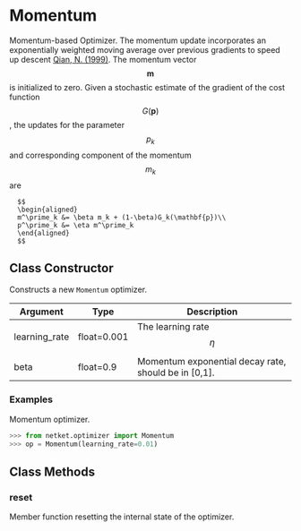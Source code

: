 # Momentum
Momentum-based Optimizer.
      The momentum update incorporates an exponentially weighted moving average
      over previous gradients to speed up descent
      [Qian, N. (1999)](http://citeseerx.ist.psu.edu/viewdoc/download?doi=10.1.1.57.5612&rep=rep1&type=pdf).
      The momentum vector $$\mathbf{m}$$ is initialized to zero.
      Given a stochastic estimate of the gradient of the cost function
      $$G(\mathbf{p})$$, the updates for the parameter $$p_k$$ and
      corresponding component of the momentum $$m_k$$ are

      $$
      \begin{aligned}
      m^\prime_k &= \beta m_k + (1-\beta)G_k(\mathbf{p})\\
      p^\prime_k &= \eta m^\prime_k
      \end{aligned}
      $$

## Class Constructor
Constructs a new ``Momentum`` optimizer.

|  Argument   |   Type    |                    Description                     |
|-------------|-----------|----------------------------------------------------|
|learning_rate|float=0.001|The learning rate $$ \eta $$                        |
|beta         |float=0.9  |Momentum exponential decay rate, should be in [0,1].|


### Examples
Momentum optimizer.

```python
>>> from netket.optimizer import Momentum
>>> op = Momentum(learning_rate=0.01)

```



## Class Methods 
### reset
Member function resetting the internal state of the optimizer.



